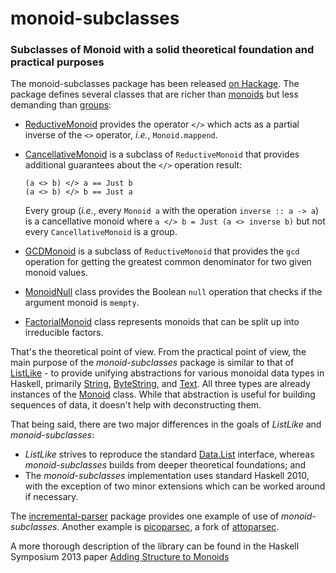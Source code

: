 monoid-subclasses
=================

### Subclasses of Monoid with a solid theoretical foundation and practical purposes ###

The monoid-subclasses package has been released [on Hackage](http://hackage.haskell.org/package/monoid-subclasses). The package defines several classes that are richer than [monoids](http://hackage.haskell.org/package/base/docs/Data-Monoid.html#t:Monoid) but less demanding than [groups](http://hackage.haskell.org/package/groups/docs/Data-Group.html):
  * [ReductiveMonoid](http://hackage.haskell.org/package/monoid-subclasses/docs/Data-Monoid-Cancellative.html#t:ReductiveMonoid) provides the operator `</>` which acts as a partial inverse of the `<>` operator, _i.e._, `Monoid.mappend`.
  * [CancellativeMonoid](http://hackage.haskell.org/package/monoid-subclasses/docs/Data-Monoid-Cancellative.html#t:CancellativeMonoid) is a subclass of `ReductiveMonoid` that provides additional guarantees about the `</>` operation result:

        (a <> b) </> a == Just b
        (a <> b) </> b == Just a

    Every group (<em>i.e.</em>, every `Monoid a` with the operation `inverse :: a -> a`) is a cancellative monoid where `a </> b = Just (a <> inverse b)` but not every `CancellativeMonoid` is a group.
  * [GCDMonoid](http://hackage.haskell.org/package/monoid-subclasses/docs/Data-Monoid-Cancellative.html#t:GCDMonoid) is a subclass of `ReductiveMonoid` that provides the `gcd` operation for getting the greatest common denominator for two given monoid values.
  * [MonoidNull](http://hackage.haskell.org/package/monoid-subclasses/docs/Data-Monoid-Null.html) class provides the Boolean `null` operation that checks if the argument monoid is `mempty`.
  * [FactorialMonoid](http://hackage.haskell.org/package/monoid-subclasses/docs/Data-Monoid-Factorial.html) class represents monoids that can be split up into irreducible factors.

That's the theoretical point of view. From the practical point of view, the main purpose of the _monoid-subclasses_ package is similar to that of [ListLike](http://hackage.haskell.org/package/ListLike/docs/Data-ListLike.html) - to provide unifying abstractions for various monoidal data types in Haskell, primarily [String](http://hackage.haskell.org/package/base/docs/Data-String.html#t:String), [ByteString](http://hackage.haskell.org/package/bytestring/docs/Data-ByteString.html#t:ByteString), and [Text](http://hackage.haskell.org/package/text). All three types are already instances of the [Monoid](http://hackage.haskell.org/package/base/docs/Data-Monoid.html#t:Monoid) class. While that abstraction is useful for building sequences of data, it doesn't help with deconstructing them.

That being said, there are two major differences in the goals of _ListLike_ and _monoid-subclasses_:
  * _ListLike_ strives to reproduce the standard [Data.List](http://hackage.haskell.org/package/base/docs/Data-List.html) interface, whereas _monoid-subclasses_ builds from deeper theoretical foundations; and
  * The _monoid-subclasses_ implementation uses standard Haskell 2010, with the exception of two minor extensions which can be worked around if necessary.

The [incremental-parser](http://hackage.haskell.org/package/incremental-parser) package provides one example of use of _monoid-subclasses_. Another example is [picoparsec](https://bitbucket.org/blamario/picoparsec), a fork of [attoparsec](http://hackage.haskell.org/package/attoparsec).

A more thorough description of the library can be found in the Haskell Symposium 2013 paper [Adding Structure to Monoids
](https://github.com/blamario/monoid-subclasses/wiki/Files/HaskellSymposium2013.pdf)

